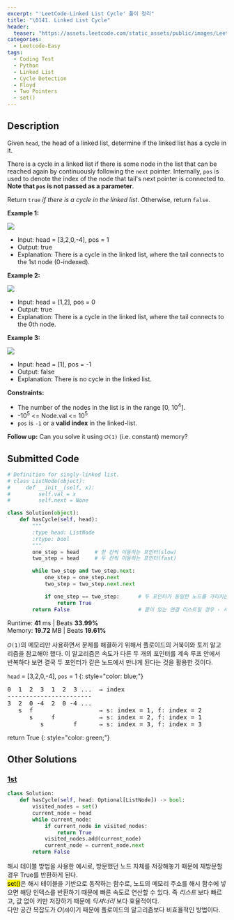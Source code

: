 ```yaml
---
excerpt: "'LeetCode-Linked List Cycle' 풀이 정리"
title: "\0141. Linked List Cycle"
header:
  teaser: "https://assets.leetcode.com/static_assets/public/images/LeetCode_Sharing.png"
categories:
  - Leetcode-Easy
tags:
  - Coding Test
  - Python
  - Linked List
  - Cycle Detection
  - Floyd
  - Two Pointers
  - set()
---
```


## <i class="fa-solid fa-file-lines"></i> Description

Given `head`, the head of a linked list, determine if the linked list has a cycle in it.

There is a cycle in a linked list if there is some node in the list that can be reached again by continuously following the `next` pointer. Internally, `pos` is used to denote the index of the node that tail's next pointer is connected to. **Note that `pos` is not passed as a parameter**.

Return `true` *if there is a cycle in the linked list*. Otherwise, return `false`.

**Example 1:**

![](https://assets.leetcode.com/uploads/2018/12/07/circularlinkedlist.png)

- Input: head = [3,2,0,-4], pos = 1
- Output: true
- Explanation: There is a cycle in the linked list, where the tail connects to the 1st node (0-indexed).

**Example 2:**

![](https://assets.leetcode.com/uploads/2018/12/07/circularlinkedlist_test2.png)

- Input: head = [1,2], pos = 0
- Output: true
- Explanation: There is a cycle in the linked list, where the tail connects to the 0th node.

**Example 3:**

![](https://assets.leetcode.com/uploads/2018/12/07/circularlinkedlist_test3.png)

- Input: head = [1], pos = -1
- Output: false
- Explanation: There is no cycle in the linked list.

**Constraints:**

- The number of the nodes in the list is in the range [0, 10<sup>4</sup>].
- -10<sup>5</sup> <= Node.val <= 10<sup>5</sup>
- `pos` is `-1` or a **valid index** in the linked-list.

**Follow up:** Can you solve it using `𝑂(1)` (i.e. constant) memory?    

## <i class="fa-solid fa-cloud-arrow-up"></i> Submitted Code

```python
# Definition for singly-linked list.
# class ListNode(object):
#     def __init__(self, x):
#         self.val = x
#         self.next = None

class Solution(object):
    def hasCycle(self, head):
        """
        :type head: ListNode
        :rtype: bool
        """
        one_step = head     # 한 칸씩 이동하는 포인터(slow)
        two_step = head     # 두 칸씩 이동하는 포인터(fast)

        while two_step and two_step.next:
            one_step = one_step.next
            two_step = two_step.next.next

            if one_step == two_step:      # 두 포인터가 동일한 노드를 가리키는 경우 - 사이클 있음
                return True
        return False                      # 끝이 있는 연결 리스트일 경우 - 사이클 없음
```
<i class="fa-solid fa-clock"></i> Runtime: **41** ms \| Beats **33.99%**    
<i class="fa-solid fa-memory"></i> Memory: **19.72** MB \| Beats **19.61%**

`𝑂(1)`의 메모리만 사용하면서 문제를 해결하기 위해서 플로이드의 거북이와 토끼 알고리즘을 참고해야 했다. 이 알고리즘은 속도가 다른 두 개의 포인터를 계속 루프 안에서 반복하다 보면 결국 두 포인터가 같은 노드에서 만나게 된다는 것을 활용한 것이다.   

`head` = [3,2,0,-4], `pos` = 1
{: style="color: blue;"}

<pre>
0  1  2  3  1  2  3 ...  → index
-----------------------
3  2  0 -4  2  0 -4 ...
   s  f                  → s: index = 1, f: index = 2
      s     f            → s: index = 2, f: index = 1
         s        f      → s: index = 3, f: index = 3
</pre>

return True
{: style="color: green;"}

## <i class="fa-solid fa-flask"></i> Other Solutions

### <a href="https://leetcode.com/problems/linked-list-cycle/solutions/3999014/9968-two-pointer-hash-table-by-vanamsen-ansm/" target="_blank">1st</a>

```python
class Solution:
    def hasCycle(self, head: Optional[ListNode]) -> bool:
        visited_nodes = set()
        current_node = head
        while current_node:
            if current_node in visited_nodes:
                return True
            visited_nodes.add(current_node)
            current_node = current_node.next
        return False
```
해시 테이블 방법을 사용한 예시로, 방문했던 노드 자체를 저장해놓기 때문에 재방문할 경우 True를 반환하게 된다.   
<mark>set()</mark>은 해시 테이블을 기반으로 동작하는 함수로, 노드의 메모리 주소를 해시 함수에 넣으면 해당 인덱스를 반환하기 때문에 빠른 속도로 연산할 수 있다. 즉 *리스트* 보다 빠르고, 값 없이 키만 저장하기 때문에 *딕셔너리* 보다 효율적이다.   
다만 공간 복잡도가 𝑂(𝑛)이기 때문에 플로이드의 알고리즘보다 비효율적인 방법이다.